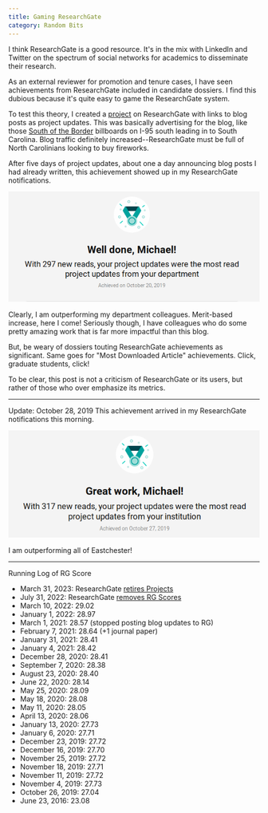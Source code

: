 ```yaml
---
title: Gaming ResearchGate
category: Random Bits
---
```


I think ResearchGate is a good resource. It's in the mix with LinkedIn and Twitter on the spectrum of social networks for academics to 
disseminate their research.

As an external reviewer for promotion and tenure cases, I have seen achievements from ResearchGate included in candidate dossiers. I find 
this dubious because it's quite easy to game the ResearchGate system.

To test this theory, I created a [project](https://www.researchgate.net/project/OpenSees-Blog) on ResearchGate with links to blog posts
as project updates. This was basically 
advertising for the blog, like those [South of the Border](https://en.wikipedia.org/wiki/South_of_the_Border_(attraction)) billboards on 
I-95 south leading in to South Carolina. Blog traffic definitely 
increased--ResearchGate must be full of North Carolinians looking to buy fireworks.

After five days of project updates, about one a day announcing blog posts I had already written, this achievement showed up in my 
ResearchGate notifications.

![ResearchGate achievement](/assets/images/ResearchGate.png)

Clearly, I am outperforming my department colleagues. Merit-based increase, here I come! Seriously though, I have colleagues who do some
pretty amazing work that is far more impactful than this blog.

But, be weary of dossiers touting ResearchGate achievements as significant. Same goes for "Most Downloaded Article" achievements. Click, 
graduate students, click!

To be clear, this post is not a criticism of ResearchGate or its users, but rather of those who over emphasize its metrics.

---

Update: October 28, 2019
This achievement arrived in my ResearchGate notifications this morning.

![ResearchGate achievement](/assets/images/ResearchGate2.png)

I am outperforming all of Eastchester!

---

Running Log of RG Score

+ March 31, 2023: ResearchGate [retires Projects](https://www.researchgate.net/researchgate-updates/retiring-projects)
+ July 31, 2022: ResearchGate [removes RG Scores](https://www.researchgate.net/researchgate-updates/removing-the-rg-score)
+ March 10, 2022: 29.02
+ January 1, 2022: 28.97
+ March 1, 2021: 28.57 (stopped posting blog updates to RG)
+ February 7, 2021: 28.64 (+1 journal paper)
+ January 31, 2021: 28.41
+ January 4, 2021: 28.42
+ December 28, 2020: 28.41
+ September 7, 2020: 28.38
+ August 23, 2020: 28.40
+ June 22, 2020: 28.14
+ May 25, 2020: 28.09
+ May 18, 2020: 28.08
+ May 11, 2020: 28.05
+ April 13, 2020: 28.06
+ January 13, 2020: 27.73
+ January 6, 2020: 27.71
+ December 23, 2019: 27.72
+ December 16, 2019: 27.70
+ November 25, 2019: 27.72
+ November 18, 2019: 27.71
+ November 11, 2019: 27.72
+ November 4, 2019: 27.73
+ October 26, 2019: 27.04
+ June 23, 2016: 23.08


